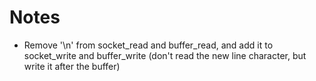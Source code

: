 # Notes
- Remove '\n' from socket_read and buffer_read, and add it to socket_write and buffer_write
  (don't read the new line character, but write it after the buffer)

